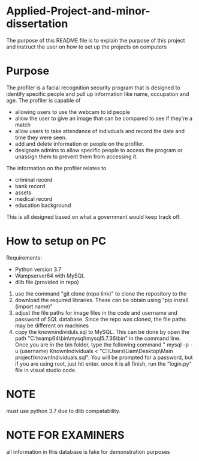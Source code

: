 # Applied-Project-and-minor-dissertation
The purpose of this README file is to explain the purpose of this project and instruct the user on how to set up the projects on computers

# Purpose
The profiler is a facial recognition security program that is designed to identify specific people and pull up information like name, occupation and age. The profiler is capable of 
* allowing users to use the webcam to id people
* allow the user to give an image that can be compared to see if they're a match
* allow users to take attendance of indivduals and record the date and time they were seen.
* add and delete information or people on the profiler.
* designate admins to allow specific people to access the program or unassign them to prevent them from accessing it.



The information on the profiler relates to
* criminal record
* bank record 
* assets
* medical record
* education background

This is all designed based on what a government would keep track off.
# How to setup on PC
Requirements:
* Python version 3.7
* Wampserver64 with MySQL 
* dlib file (provided in repo)

1. use the command "git clone (repo link)" to clone the repository to the 
2. download the required libraries. These can be obtain using "pip install (import name)"
3. adjust the file paths for image files in the code and username and password of SQL database. Since the repo was cloned, the file paths may be different on machines
4. copy the knownindividuls.sql to MySQL. This can be done by open the path "C:\wamp64\bin\mysql\mysql5.7.36\bin" in the command line. Once you are in the bin folder, type the following command " mysql -p -u (username) KnownIndividuals < "C:\Users\Liam\Desktop\Main project\knownIndividuals.sql". You will be prompted for a password, but if you are using root, just hit enter.
once it is all finish, run the "login.py" file in visual studio code.
# NOTE 
must use python 3.7 due to dlib compatability.

# NOTE FOR EXAMINERS
all information in this database is fake for demonstration purposes
